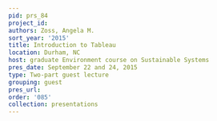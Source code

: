 ```yaml
---
pid: prs_84
project_id: 
authors: Zoss, Angela M.
sort_year: '2015'
title: Introduction to Tableau
location: Durham, NC
host: graduate Environment course on Sustainable Systems
pres_date: September 22 and 24, 2015
type: Two-part guest lecture
grouping: guest
pres_url: 
order: '085'
collection: presentations
---
```

